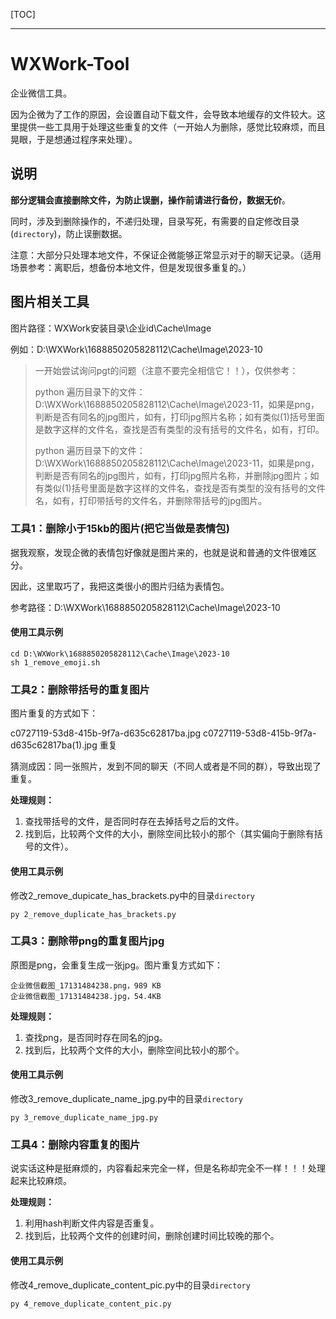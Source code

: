 [TOC]

---

# WXWork-Tool

企业微信工具。

因为企微为了工作的原因，会设置自动下载文件，会导致本地缓存的文件较大。这里提供一些工具用于处理这些重复的文件（一开始人为删除，感觉比较麻烦，而且晃眼，于是想通过程序来处理）。

## 说明

**部分逻辑会直接删除文件，为防止误删，操作前请进行备份，数据无价**。

同时，涉及到删除操作的，不递归处理，目录写死，有需要的自定修改目录(`directory`)，防止误删数据。

注意：大部分只处理本地文件，不保证企微能够正常显示对于的聊天记录。（适用场景参考：离职后，想备份本地文件，但是发现很多重复的。）

## 图片相关工具 

图片路径：WXWork安装目录\企业id\Cache\Image

例如：D:\WXWork\1688850205828112\Cache\Image\2023-10

> 一开始尝试询问pgt的问题（注意不要完全相信它！！），仅供参考：
>
> python 遍历目录下的文件：D:\WXWork\1688850205828112\Cache\Image\2023-11，如果是png，判断是否有同名的jpg图片，如有，打印jpg照片名称；如有类似(1)括号里面是数字这样的文件名，查找是否有类型的没有括号的文件名，如有，打印。
>
> python 遍历目录下的文件：D:\WXWork\1688850205828112\Cache\Image\2023-11，如果是png，判断是否有同名的jpg图片，如有，打印jpg照片名称，并删除jpg图片；如有类似(1)括号里面是数字这样的文件名，查找是否有类型的没有括号的文件名，如有，打印带括号的文件名，并删除带括号的jpg图片。

### 工具1：删除小于15kb的图片(把它当做是表情包)

据我观察，发现企微的表情包好像就是图片来的，也就是说和普通的文件很难区分。

因此，这里取巧了，我把这类很小的图片归结为表情包。

参考路径：D:\WXWork\1688850205828112\Cache\Image\2023-10

#### 使用工具示例

```shell
cd D:\WXWork\1688850205828112\Cache\Image\2023-10
sh 1_remove_emoji.sh
```

### 工具2：删除带括号的重复图片

图片重复的方式如下：

c0727119-53d8-415b-9f7a-d635c62817ba.jpg 
c0727119-53d8-415b-9f7a-d635c62817ba(1).jpg 重复

猜测成因：同一张照片，发到不同的聊天（不同人或者是不同的群），导致出现了重复。

**处理规则：**

1. 查找带括号的文件，是否同时存在去掉括号之后的文件。
2. 找到后，比较两个文件的大小，删除空间比较小的那个（其实偏向于删除有括号的文件）。

#### 使用工具示例

修改2_remove_dupicate_has_brackets.py中的目录`directory`

```shell
py 2_remove_duplicate_has_brackets.py
```

### 工具3：删除带png的重复图片jpg

原图是png，会重复生成一张jpg。图片重复方式如下：

```
企业微信截图_17131484238.png，989 KB
企业微信截图_17131484238.jpg，54.4KB
```

**处理规则：**

1. 查找png，是否同时存在同名的jpg。
2. 找到后，比较两个文件的大小，删除空间比较小的那个。

#### 使用工具示例

修改3_remove_duplicate_name_jpg.py中的目录`directory`

```shell
py 3_remove_duplicate_name_jpg.py
```

### 工具4：删除内容重复的图片

说实话这种是挺麻烦的，内容看起来完全一样，但是名称却完全不一样！！！处理起来比较麻烦。

**处理规则：**

1. 利用hash判断文件内容是否重复。
2. 找到后，比较两个文件的创建时间，删除创建时间比较晚的那个。

#### 使用工具示例

修改4_remove_duplicate_content_pic.py中的目录`directory`

```shell
py 4_remove_duplicate_content_pic.py
```



